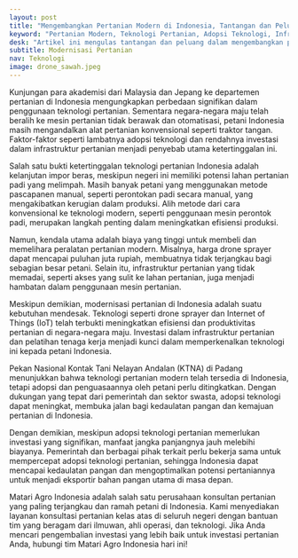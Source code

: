 ```yaml
---
layout: post
title: "Mengembangkan Pertanian Modern di Indonesia, Tantangan dan Peluang di Era Teknologi"
keyword: "Pertanian Modern, Teknologi Pertanian, Adopsi Teknologi, Infrastruktur Pertanian, Pembangunan Pertanian, Modernisasi Pertanian"
desk: "Artikel ini mengulas tantangan dan peluang dalam mengembangkan pertanian modern di Indonesia dengan fokus pada adopsi teknologi pertanian. Artikel ini mendorong pemerintah dan para pemangku kepentingan untuk meningkatkan investasi dan dukungan dalam memperkenalkan teknologi pertanian kekinian kepada petani di Indonesia"
subtitle: Modernisasi Pertanian
nav: Teknologi
image: drone_sawah.jpeg
---
```


Kunjungan para akademisi dari Malaysia dan Jepang ke departemen pertanian di Indonesia mengungkapkan perbedaan signifikan dalam penggunaan teknologi pertanian. Sementara negara-negara maju telah beralih ke mesin pertanian tidak berawak dan otomatisasi, petani Indonesia masih mengandalkan alat pertanian konvensional seperti traktor tangan. Faktor-faktor seperti lambatnya adopsi teknologi dan rendahnya investasi dalam infrastruktur pertanian menjadi penyebab utama ketertinggalan ini.

Salah satu bukti ketertinggalan teknologi pertanian Indonesia adalah kelanjutan impor beras, meskipun negeri ini memiliki potensi lahan pertanian padi yang melimpah. Masih banyak petani yang menggunakan metode pascapanen manual, seperti perontokan padi secara manual, yang mengakibatkan kerugian dalam produksi. Alih metode dari cara konvensional ke teknologi modern, seperti penggunaan mesin perontok padi, merupakan langkah penting dalam meningkatkan efisiensi produksi.

Namun, kendala utama adalah biaya yang tinggi untuk membeli dan memelihara peralatan pertanian modern. Misalnya, harga drone sprayer dapat mencapai puluhan juta rupiah, membuatnya tidak terjangkau bagi sebagian besar petani. Selain itu, infrastruktur pertanian yang tidak memadai, seperti akses yang sulit ke lahan pertanian, juga menjadi hambatan dalam penggunaan mesin pertanian.

Meskipun demikian, modernisasi pertanian di Indonesia adalah suatu kebutuhan mendesak. Teknologi seperti drone sprayer dan Internet of Things (IoT) telah terbukti meningkatkan efisiensi dan produktivitas pertanian di negara-negara maju. Investasi dalam infrastruktur pertanian dan pelatihan tenaga kerja menjadi kunci dalam memperkenalkan teknologi ini kepada petani Indonesia.

Pekan Nasional Kontak Tani Nelayan Andalan (KTNA) di Padang menunjukkan bahwa teknologi pertanian modern telah tersedia di Indonesia, tetapi adopsi dan penguasaannya oleh petani perlu ditingkatkan. Dengan dukungan yang tepat dari pemerintah dan sektor swasta, adopsi teknologi dapat meningkat, membuka jalan bagi kedaulatan pangan dan kemajuan pertanian di Indonesia.

Dengan demikian, meskipun adopsi teknologi pertanian memerlukan investasi yang signifikan, manfaat jangka panjangnya jauh melebihi biayanya. Pemerintah dan berbagai pihak terkait perlu bekerja sama untuk mempercepat adopsi teknologi pertanian, sehingga Indonesia dapat mencapai kedaulatan pangan dan mengoptimalkan potensi pertaniannya untuk menjadi eksportir bahan pangan utama di masa depan.

Matari Agro Indonesia adalah salah satu perusahaan konsultan pertanian yang paling terjangkau dan ramah petani di Indonesia. Kami menyediakan layanan konsultasi pertanian kelas atas di seluruh negeri dengan bantuan tim yang beragam dari ilmuwan, ahli operasi, dan teknologi. Jika Anda mencari pengembalian investasi yang lebih baik untuk investasi pertanian Anda, hubungi tim Matari Agro Indonesia hari ini!
